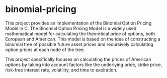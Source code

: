 # binomial-pricing


This project provides an implementation of the Binomial Option Pricing Model in C. The Binomial Option Pricing Model is a widely used mathematical model for calculating the theoretical price of options, both European and American. This model is based on the idea of constructing a binomial tree of possible future asset prices and recursively calculating option prices at each node of the tree.

This project specifically focuses on calculating the prices of American options by taking into account factors like the underlying price, strike price, risk-free interest rate, volatility, and time to expiration.
